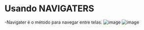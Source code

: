 # Usando NAVIGATERS
-Navigater é o método para navegar entre telas.
![image](https://github.com/terezafabiula/navigaters/assets/150807884/68545c13-111b-4234-b4e3-270dc46b51b6)
![image](https://github.com/terezafabiula/navigaters/assets/150807884/3c5c47bc-2fd5-4377-9251-e7f325c87318)
